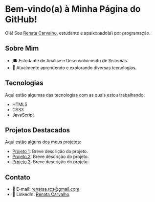 # Bem-vindo(a) à Minha Página do GitHub!

Olá! Sou [Renata Carvalho](https://github.com/Renata-rcs), estudante e apaixonado(a) por programação.

## Sobre Mim

- 🎓 Estudante de Análise e Desenvolvimento de Sistemas.
- 🌱 Atualmente aprendendo e explorando diversas tecnologias.

## Tecnologias

Aqui estão algumas das tecnologias com as quais estou trabalhando:

- HTML5
- CSS3
- JavaScript


## Projetos Destacados

Aqui estão alguns dos meus projetos:

- [Projeto 1](link-para-o-projeto1): Breve descrição do projeto.
- [Projeto 2](link-para-o-projeto2): Breve descrição do projeto.
- [Projeto 3](link-para-o-projeto3): Breve descrição do projeto.

## Contato

- 📧 E-mail: renataa.rcs@gmail.com
- 💼 LinkedIn: [Renata Carvalho](https://www.linkedin.com/in/renata-carvalho-02a718273)
